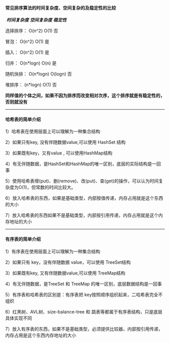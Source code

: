 #### 常见排序算法的时间复杂度、空间复杂的及稳定性的比较

​								***时间复杂度***					***空间复杂度***				***稳定性***

选择排序：				O(n^2)							O(1)							否

冒泡：						O(n^2)							O(1)							是

插入：						O(n^2)							O(1)							是

归并：						O(n*logn)					  O(n)							是

随机快排：				O(n*logn)					  O(logn)					   否

堆排序：				    (n*logn)						 O(1)							否



**同样值的个体之间，如果不因为排序而改变相对次序，这个排序就是有稳定性的，否则就没有**

****

#### 哈希表的简单介绍

1）哈希表在使用层面上可以理解为一种集合结构

2）如果只有key, 没有伴随数据value,可以使用 HashSet 结构

3）如果既有key，又有value , 可以使用HashMap结构

4）有无伴随数据，是HashSet和HashMap的唯一区别，底层的实际结构是一回事

5）使用哈希表增(put)、删(remove)、改(put)、查(get)的操作，可以认为时间复杂度为O(1)，但常数的时间比较大。

6）放入哈希表的东西，如果是基础类型，内部按值传递，内存占用就是这个东西的大小

7）放入哈希表的东西如果不是基础类型，内部按引用传递，内存占用就是这个内存地址的大小

****

#### 有序表的简单介绍

1）有序表在使用层面上可以理解为一种集合结构

2）如果只有 key，没有伴随数据 value，可以使用 TreeSet结构

3）如果既有key, 又有伴随数据value,可以使用 TreeMap结构

4）有无伴随数据，是TreeSet 和 TreeMap 的唯一区别，底层数据结构是一回事

5）有序表和哈希表的区别是：有序表把 key按照顺序组织起来，二哈希表完全不组织

6）红黑树、AVL树、size-balance-tree 和 跳表等都属于有序表结构，只是底层具体实现不同

7）放入有序表的东西，如果不是基础类型，必须提供比较器，内部按引用传递，内存占用是这个东西内存地址的大小
